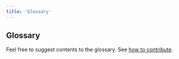 ```yaml
---
title: 'Glossary'
---
```


## Glossary

Feel free to suggest contents to the glossary.
See [how to contribute](https://github.com/cms-opendata-workshop/workshopqcd-2024-lesson-docker/blob/main/CONTRIBUTING.md). 



